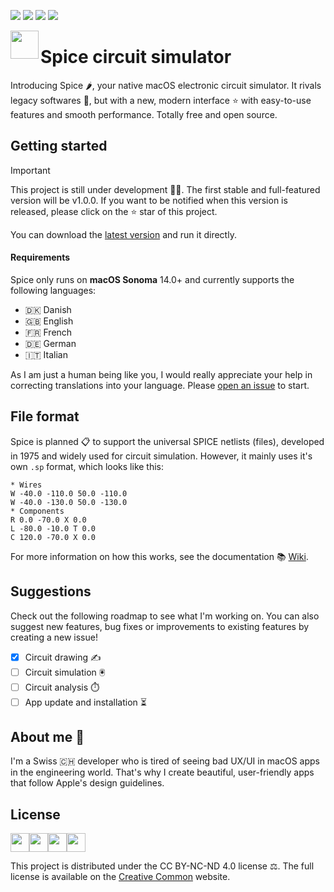 ![](https://img.shields.io/github/downloads/l0uisgrange/spice/total?color=blue)
![](https://img.shields.io/github/v/release/l0uisgrange/spice?label=production)
![](https://img.shields.io/github/v/tag/l0uisgrange/spice?label=development)
![](https://img.shields.io/github/issues/l0uisgrange/spice)


<img src="https://github.com/l0uisgrange/spice/assets/70532216/7f39514e-b40a-4744-b328-4aff1338e34c" width="45" align="left">

# Spice circuit simulator

Introducing Spice 🌶️, your native macOS electronic circuit simulator. It rivals legacy softwares 🤮, but with a new, modern interface ⭐️ with easy-to-use features and smooth performance. Totally free and open source.

## Getting started

> [!IMPORTANT]
> This project is still under development 👷‍♂️. The first stable and full-featured version will be v1.0.0. If you want to be notified when this version is released, please click on the ⭐️ star of this project.

You can download the [latest version](https://github.com/l0uisgrange/spice/releases/latest) and run it directly.

#### Requirements
Spice only runs on **macOS Sonoma** 14.0+ and currently supports the following languages:
- 🇩🇰 Danish
- 🇬🇧 English
- 🇫🇷 French
- 🇩🇪 German
- 🇮🇹 Italian

As I am just a human being like you, I would really appreciate your help in correcting translations into your language. Please [open an issue](https://github.com/l0uisgrange/spice/issues/new/choose) to start.

## File format

Spice is planned 📋 to support the universal SPICE netlists (files), developed in 1975 and widely used for circuit simulation. However, it mainly uses it's own `.sp` format, which looks like this:

```text
* Wires
W -40.0 -110.0 50.0 -110.0
W -40.0 -130.0 50.0 -130.0
* Components
R 0.0 -70.0 X 0.0
L -80.0 -10.0 T 0.0
C 120.0 -70.0 X 0.0
```

For more information on how this works, see the documentation 📚 [Wiki](https://github.com/l0uisgrange/spice/wiki).

## Suggestions

Check out the following roadmap to see what I'm working on. You can also suggest new features, bug fixes or improvements to existing features by creating a new issue!

- [x] Circuit drawing ✍️
- [ ] Circuit simulation 🖲️
- [ ] Circuit analysis ⏱️
- [ ] App update and installation ⏳

## About me 👀

I'm a Swiss 🇨🇭 developer who is tired of seeing bad UX/UI in macOS apps in the engineering world. That's why I create beautiful, user-friendly apps that follow Apple's design guidelines.

## License 

<div style="display: flex;">
<img width="30" src="https://github.com/l0uisgrange/spice/assets/70532216/c5f95c98-1cb6-4219-899c-74be020b8769">
<img width="30" src="https://github.com/l0uisgrange/spice/assets/70532216/e6f3ca6f-51f0-4e88-a573-528987391962">
<img width="30" src="https://github.com/l0uisgrange/spice/assets/70532216/27233635-680e-463d-beff-2d283df99bad">
<img width="30" src="https://github.com/l0uisgrange/spice/assets/70532216/eecf491e-006c-4afb-ab0d-6518570d7dc3">
</div>

This project is distributed under the CC BY-NC-ND 4.0 license ⚖️. The full license is available on the [Creative Common](https://creativecommons.org/licenses/by-nc-nd/4.0/legalcode.en) website.



